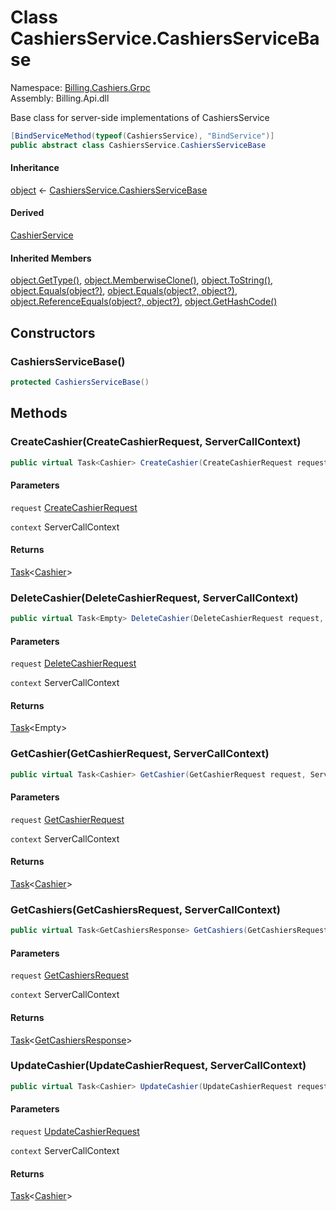 # <a id="Billing_Cashiers_Grpc_CashiersService_CashiersServiceBase"></a> Class CashiersService.CashiersServiceBase

Namespace: [Billing.Cashiers.Grpc](Billing.Cashiers.Grpc.md)  
Assembly: Billing.Api.dll  

Base class for server-side implementations of CashiersService

```csharp
[BindServiceMethod(typeof(CashiersService), "BindService")]
public abstract class CashiersService.CashiersServiceBase
```

#### Inheritance

[object](https://learn.microsoft.com/dotnet/api/system.object) ← 
[CashiersService.CashiersServiceBase](Billing.Cashiers.Grpc.CashiersService.CashiersServiceBase.md)

#### Derived

[CashierService](Billing.Api.Cashiers.CashierService.md)

#### Inherited Members

[object.GetType\(\)](https://learn.microsoft.com/dotnet/api/system.object.gettype), 
[object.MemberwiseClone\(\)](https://learn.microsoft.com/dotnet/api/system.object.memberwiseclone), 
[object.ToString\(\)](https://learn.microsoft.com/dotnet/api/system.object.tostring), 
[object.Equals\(object?\)](https://learn.microsoft.com/dotnet/api/system.object.equals\#system\-object\-equals\(system\-object\)), 
[object.Equals\(object?, object?\)](https://learn.microsoft.com/dotnet/api/system.object.equals\#system\-object\-equals\(system\-object\-system\-object\)), 
[object.ReferenceEquals\(object?, object?\)](https://learn.microsoft.com/dotnet/api/system.object.referenceequals), 
[object.GetHashCode\(\)](https://learn.microsoft.com/dotnet/api/system.object.gethashcode)

## Constructors

### <a id="Billing_Cashiers_Grpc_CashiersService_CashiersServiceBase__ctor"></a> CashiersServiceBase\(\)

```csharp
protected CashiersServiceBase()
```

## Methods

### <a id="Billing_Cashiers_Grpc_CashiersService_CashiersServiceBase_CreateCashier_Billing_Cashiers_Grpc_CreateCashierRequest_Grpc_Core_ServerCallContext_"></a> CreateCashier\(CreateCashierRequest, ServerCallContext\)

```csharp
public virtual Task<Cashier> CreateCashier(CreateCashierRequest request, ServerCallContext context)
```

#### Parameters

`request` [CreateCashierRequest](Billing.Cashiers.Grpc.CreateCashierRequest.md)

`context` ServerCallContext

#### Returns

 [Task](https://learn.microsoft.com/dotnet/api/system.threading.tasks.task\-1)<[Cashier](Billing.Cashiers.Grpc.Models.Cashier.md)\>

### <a id="Billing_Cashiers_Grpc_CashiersService_CashiersServiceBase_DeleteCashier_Billing_Cashiers_Grpc_DeleteCashierRequest_Grpc_Core_ServerCallContext_"></a> DeleteCashier\(DeleteCashierRequest, ServerCallContext\)

```csharp
public virtual Task<Empty> DeleteCashier(DeleteCashierRequest request, ServerCallContext context)
```

#### Parameters

`request` [DeleteCashierRequest](Billing.Cashiers.Grpc.DeleteCashierRequest.md)

`context` ServerCallContext

#### Returns

 [Task](https://learn.microsoft.com/dotnet/api/system.threading.tasks.task\-1)<Empty\>

### <a id="Billing_Cashiers_Grpc_CashiersService_CashiersServiceBase_GetCashier_Billing_Cashiers_Grpc_GetCashierRequest_Grpc_Core_ServerCallContext_"></a> GetCashier\(GetCashierRequest, ServerCallContext\)

```csharp
public virtual Task<Cashier> GetCashier(GetCashierRequest request, ServerCallContext context)
```

#### Parameters

`request` [GetCashierRequest](Billing.Cashiers.Grpc.GetCashierRequest.md)

`context` ServerCallContext

#### Returns

 [Task](https://learn.microsoft.com/dotnet/api/system.threading.tasks.task\-1)<[Cashier](Billing.Cashiers.Grpc.Models.Cashier.md)\>

### <a id="Billing_Cashiers_Grpc_CashiersService_CashiersServiceBase_GetCashiers_Billing_Cashiers_Grpc_GetCashiersRequest_Grpc_Core_ServerCallContext_"></a> GetCashiers\(GetCashiersRequest, ServerCallContext\)

```csharp
public virtual Task<GetCashiersResponse> GetCashiers(GetCashiersRequest request, ServerCallContext context)
```

#### Parameters

`request` [GetCashiersRequest](Billing.Cashiers.Grpc.GetCashiersRequest.md)

`context` ServerCallContext

#### Returns

 [Task](https://learn.microsoft.com/dotnet/api/system.threading.tasks.task\-1)<[GetCashiersResponse](Billing.Cashiers.Grpc.GetCashiersResponse.md)\>

### <a id="Billing_Cashiers_Grpc_CashiersService_CashiersServiceBase_UpdateCashier_Billing_Cashiers_Grpc_UpdateCashierRequest_Grpc_Core_ServerCallContext_"></a> UpdateCashier\(UpdateCashierRequest, ServerCallContext\)

```csharp
public virtual Task<Cashier> UpdateCashier(UpdateCashierRequest request, ServerCallContext context)
```

#### Parameters

`request` [UpdateCashierRequest](Billing.Cashiers.Grpc.UpdateCashierRequest.md)

`context` ServerCallContext

#### Returns

 [Task](https://learn.microsoft.com/dotnet/api/system.threading.tasks.task\-1)<[Cashier](Billing.Cashiers.Grpc.Models.Cashier.md)\>


